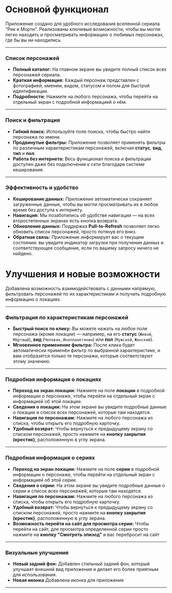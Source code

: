 # Основной функционал

Приложение создано для удобного исследования вселенной сериала "Рик и Морти". Реализованы ключевые возможности, чтобы вы могли легко находить и просматривать информацию о любимых персонажах, где бы вы ни находились.

---

### Список персонажей

* **Полный каталог:** На главном экране вы увидите полный список всех персонажей сериала.
* **Краткая информация:** Каждый персонаж представлен с фотографией, именем, видом, статусом и полом для быстрой идентификации.
* **Подробности:** Нажмите на любого персонажа, чтобы перейти на отдельный экран с подробной информацией о нём.

---

### Поиск и фильтрация

* **Гибкий поиск:** Используйте поле поиска, чтобы быстро найти персонажа по имени.
* **Продвинутые фильтры:** Приложение позволяет применять фильтры по различным характеристикам персонажей, включая **статус**, **вид**, **тип** и **пол**.
* **Работа без интернета:** Весь функционал поиска и фильтрации доступен даже без подключения к сети благодаря системе кеширования.

---

### Эффективность и удобство

* **Кеширование данных:** Приложение автоматически сохраняет загруженные данные, чтобы вы могли просматривать их в любое время без доступа к интернету.
* **Навигация:** Мы позаботились об удобстве навигации — на всех второстепенных экранах есть кнопка возврата.
* **Обновление данных:** Поддержка **Pull-to-Refresh** позволяет легко обновить список персонажей, просто потянув его вниз.
* **Обратная связь:** Приложение информирует вас о текущем состоянии: вы увидите индикатор загрузки при получении данных и соответствующее сообщение, если по вашему запросу ничего не найдено.


# Улучшения и новые возможности

Добавлена возможность взаимодействовать с данными напрямую, фильтровать персонажей по их характеристикам и получать подробную информацию о локациях.

---

### Фильтрация по характеристикам персонажей

* **Быстрый поиск по клику:** Вы можете нажать на любое поле персонажа (кроме локации) — например, на его **статус** (`Живой`, `Мёртвый`), **вид** (`Человек`, `Инопланетянин`) или **пол** (`Мужской`, `Женский`).
* **Мгновенное применение фильтра:** После клика будет автоматически применён фильтр по выбранной характеристике, и вам отобразятся только те персонажи, которые соответствуют этому значению.

---

### Подробная информация о локациях

* **Переход на экран локации:** Нажмите на поле **локации** в подробной информации о персонаже, чтобы перейти на отдельный экран с информацией об этой локации.
* **Сведения о локации:** На этом экране вы увидите подробные данные о локации и список всех персонажей, которые там находятся.
* **Навигация по персонажам:** Нажмите на любого персонажа из списка, чтобы открыть его подробную карточку.
* **Удобный возврат:** Чтобы вернуться к предыдущему экрану со списком персонажей, просто нажмите на **кнопку закрытия (крестик)**, расположенную в углу экрана.

---

### Подробная информация о сериях

 * **Переход на экран локации:** Нажмите на поле **серии** в подробной информации о персонаже, чтобы перейти на отдельный экран с информацией об этой серии.
* **Сведения о серии:** На этом экране вы увидите подробные данные о серии и список всех персонажей, которые там находятся.
* **Навигация по персонажам:** Нажмите на любого персонажа из списка, чтобы открыть его подробную карточку.
* **Удобный возврат:** Чтобы вернуться к предыдущему экрану со списком персонажей, просто нажмите на **кнопку закрытия (крестик)**, расположенную в углу экрана.
* **Возможность перейти на сайт для просмотра серии:** Чтобы перейти на сайт, для просмотра определенной серии просто нажмите на **кнопку "Смотреть эпизод"** и вас перебросит на сайт

---


### Визуальные улучшения

* **Новый задний фон:** Добавлен стильный задний фон, который улучшает внешний вид приложения и делает его более приятным для использования.
* **Новая иконка** Добавлена иконка для приложения

---
